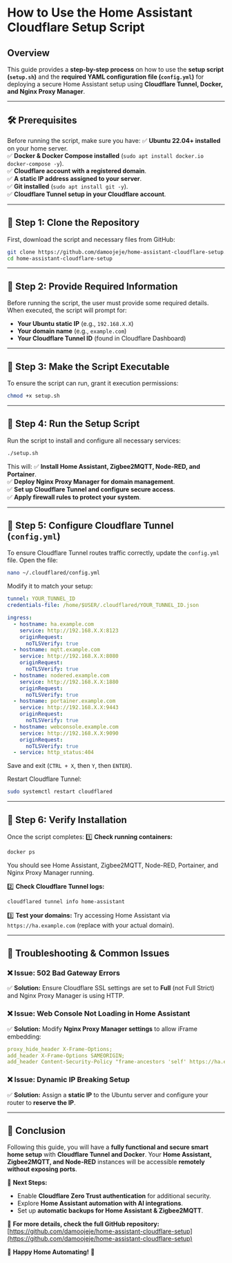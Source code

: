 # **How to Use the Home Assistant Cloudflare Setup Script**

## **Overview**
This guide provides a **step-by-step process** on how to use the **setup script (`setup.sh`)** and the **required YAML configuration file (`config.yml`)** for deploying a secure Home Assistant setup using **Cloudflare Tunnel, Docker, and Nginx Proxy Manager**.

---

## **🛠 Prerequisites**
Before running the script, make sure you have:
✅ **Ubuntu 22.04+ installed** on your home server.  
✅ **Docker & Docker Compose installed** (`sudo apt install docker.io docker-compose -y`).  
✅ **Cloudflare account with a registered domain**.  
✅ **A static IP address assigned to your server**.  
✅ **Git installed** (`sudo apt install git -y`).  
✅ **Cloudflare Tunnel setup in your Cloudflare account**.  

---

## **📌 Step 1: Clone the Repository**
First, download the script and necessary files from GitHub:
```bash
git clone https://github.com/damoojeje/home-assistant-cloudflare-setup.git
cd home-assistant-cloudflare-setup
```

---

## **📌 Step 2: Provide Required Information**
Before running the script, the user must provide some required details. When executed, the script will prompt for:
- **Your Ubuntu static IP** (e.g., `192.168.X.X`)
- **Your domain name** (e.g., `example.com`)
- **Your Cloudflare Tunnel ID** (found in Cloudflare Dashboard)

---

## **📌 Step 3: Make the Script Executable**
To ensure the script can run, grant it execution permissions:
```bash
chmod +x setup.sh
```

---

## **📌 Step 4: Run the Setup Script**
Run the script to install and configure all necessary services:
```bash
./setup.sh
```
This will:
✅ **Install Home Assistant, Zigbee2MQTT, Node-RED, and Portainer**.  
✅ **Deploy Nginx Proxy Manager for domain management**.  
✅ **Set up Cloudflare Tunnel and configure secure access**.  
✅ **Apply firewall rules to protect your system**.  

---

## **📌 Step 5: Configure Cloudflare Tunnel (`config.yml`)**
To ensure Cloudflare Tunnel routes traffic correctly, update the `config.yml` file. Open the file:
```bash
nano ~/.cloudflared/config.yml
```
Modify it to match your setup:
```yaml
tunnel: YOUR_TUNNEL_ID
credentials-file: /home/$USER/.cloudflared/YOUR_TUNNEL_ID.json

ingress:
  - hostname: ha.example.com
    service: http://192.168.X.X:8123
    originRequest:
      noTLSVerify: true
  - hostname: mqtt.example.com
    service: http://192.168.X.X:8080
    originRequest:
      noTLSVerify: true
  - hostname: nodered.example.com
    service: http://192.168.X.X:1880
    originRequest:
      noTLSVerify: true
  - hostname: portainer.example.com
    service: http://192.168.X.X:9443
    originRequest:
      noTLSVerify: true
  - hostname: webconsole.example.com
    service: http://192.168.X.X:9090
    originRequest:
      noTLSVerify: true
  - service: http_status:404
```
Save and exit (`CTRL + X`, then `Y`, then `ENTER`).

Restart Cloudflare Tunnel:
```bash
sudo systemctl restart cloudflared
```

---

## **📌 Step 6: Verify Installation**
Once the script completes:
1️⃣ **Check running containers:**
```bash
docker ps
```
You should see Home Assistant, Zigbee2MQTT, Node-RED, Portainer, and Nginx Proxy Manager running.

2️⃣ **Check Cloudflare Tunnel logs:**
```bash
cloudflared tunnel info home-assistant
```

3️⃣ **Test your domains:**
Try accessing Home Assistant via `https://ha.example.com` (replace with your actual domain).

---

## **📌 Troubleshooting & Common Issues**

### **❌ Issue: 502 Bad Gateway Errors**
✅ **Solution:** Ensure Cloudflare SSL settings are set to **Full** (not Full Strict) and Nginx Proxy Manager is using HTTP.

### **❌ Issue: Web Console Not Loading in Home Assistant**
✅ **Solution:** Modify **Nginx Proxy Manager settings** to allow iFrame embedding:
```yaml
proxy_hide_header X-Frame-Options;
add_header X-Frame-Options SAMEORIGIN;
add_header Content-Security-Policy "frame-ancestors 'self' https://ha.example.com";
```

### **❌ Issue: Dynamic IP Breaking Setup**
✅ **Solution:** Assign a **static IP** to the Ubuntu server and configure your router to **reserve the IP**.

---

## **🎯 Conclusion**
Following this guide, you will have a **fully functional and secure smart home setup** with **Cloudflare Tunnel and Docker**. Your **Home Assistant, Zigbee2MQTT, and Node-RED** instances will be accessible **remotely without exposing ports**.

🚀 **Next Steps:**
- Enable **Cloudflare Zero Trust authentication** for additional security.
- Explore **Home Assistant automation with AI integrations**.
- Set up **automatic backups for Home Assistant & Zigbee2MQTT**.

📌 **For more details, check the full GitHub repository:** [https://github.com/damoojeje/home-assistant-cloudflare-setup](https://github.com/damoojeje/home-assistant-cloudflare-setup)

🎉 **Happy Home Automating!** 🚀


